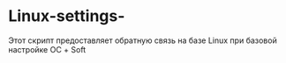 # Linux-settings-
Этот скрипт предоставляет обратную связь на базе Linux при базовой настройке ОС + Soft
